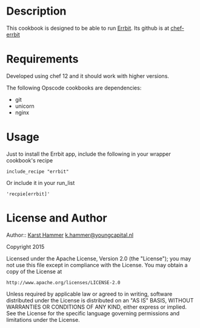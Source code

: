 # Description

This cookbook is designed to be able to run [Errbit](http://github.com/errbit/errbit).
Its github is at [chef-errbit](https://github.com/karsthammer/chef-errbit)

# Requirements

Developed using chef 12 and it should work with higher versions.

The following Opscode cookbooks are dependencies:

* git
* unicorn
* nginx

# Usage

Just to install the Errbit app, include the following in your wrapper cookbook's recipe

    include_recipe "errbit"

Or include it in your run_list

    'recpie[errbit]'


License and Author
==================

Author:: [Karst Hammer](http://karsthammer.nl) k.hammer@youngcapital.nl

Copyright 2015

Licensed under the Apache License, Version 2.0 (the "License");
you may not use this file except in compliance with the License.
You may obtain a copy of the License at

    http://www.apache.org/licenses/LICENSE-2.0

Unless required by applicable law or agreed to in writing, software
distributed under the License is distributed on an "AS IS" BASIS,
WITHOUT WARRANTIES OR CONDITIONS OF ANY KIND, either express or implied.
See the License for the specific language governing permissions and
limitations under the License.